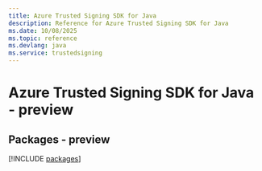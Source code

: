```yaml
---
title: Azure Trusted Signing SDK for Java
description: Reference for Azure Trusted Signing SDK for Java
ms.date: 10/08/2025
ms.topic: reference
ms.devlang: java
ms.service: trustedsigning
---
```

# Azure Trusted Signing SDK for Java - preview
## Packages - preview
[!INCLUDE [packages](trusted-signing-index.md)]